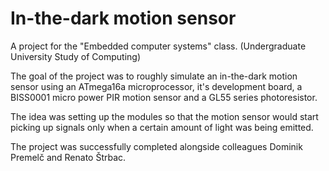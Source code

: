 # In-the-dark motion sensor
A project for the "Embedded computer systems" class. (Undergraduate University Study of Computing)

The goal of the project was to roughly simulate an in-the-dark motion sensor using an ATmega16a microprocessor, it's development board, a BISS0001
micro power PIR motion sensor and a GL55 series photoresistor. 

The idea was setting up the modules so that the motion sensor would start picking up signals only when a certain amount of light was being emitted.

The project was successfully completed alongside colleagues Dominik Premelč and Renato Štrbac.

